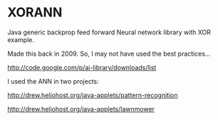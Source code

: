 XORANN
======

Java generic backprop feed forward Neural network library with XOR example.

Made this back in 2009.  So, I may not have used the best practices...

http://code.google.com/p/ai-library/downloads/list

I used the ANN in two projects:

http://drew.heliohost.org/java-applets/pattern-recognition

http://drew.heliohost.org/java-applets/lawnmower
